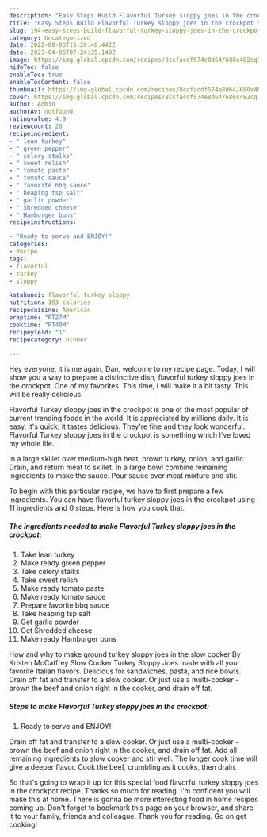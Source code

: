 ```yaml
---
description: "Easy Steps Build Flavorful Turkey sloppy joes in the crockpot the Very Delicious}"
title: "Easy Steps Build Flavorful Turkey sloppy joes in the crockpot the Very Delicious}"
slug: 194-easy-steps-build-flavorful-turkey-sloppy-joes-in-the-crockpot-the-very-delicious
category: Uncategorized
date: 2022-08-03T15:26:40.442Z
date: 2023-04-06T07:24:35.149Z
image: https://img-global.cpcdn.com/recipes/8ccfacdf574e8d64/680x482cq70/flavorful-turkey-sloppy-joes-in-the-crockpot-recipe-main-photo.jpg
hideToc: false
enableToc: true
enableTocContent: false
thumbnail: https://img-global.cpcdn.com/recipes/8ccfacdf574e8d64/680x482cq70/flavorful-turkey-sloppy-joes-in-the-crockpot-recipe-main-photo.jpg
cover: https://img-global.cpcdn.com/recipes/8ccfacdf574e8d64/680x482cq70/flavorful-turkey-sloppy-joes-in-the-crockpot-recipe-main-photo.jpg
author: Admin
authorAv: notfound
ratingvalue: 4.9
reviewcount: 20
recipeingredient:
- " lean turkey"
- " green pepper"
- " celery stalks"
- " sweet relish"
- " tomato paste"
- " tomato sauce"
- " favorite bbq sauce"
- " heaping tsp salt"
- " garlic powder"
- " Shredded cheese"
- " Hamburger buns"
recipeinstructions:

- "Ready to serve and ENJOY!"
categories:
- Recipe
tags:
- flavorful
- turkey
- sloppy

katakunci: flavorful turkey sloppy 
nutrition: 193 calories
recipecuisine: American
preptime: "PT27M"
cooktime: "PT40M"
recipeyield: "1"
recipecategory: Dinner

---
```



Hey everyone, it is me again, Dan, welcome to my recipe page. Today, I will show you a way to prepare a distinctive dish, flavorful turkey sloppy joes in the crockpot. One of my favorites. This time, I will make it a bit tasty. This will be really delicious.

Flavorful Turkey sloppy joes in the crockpot is one of the most popular of current trending foods in the world. It is appreciated by millions daily. It is easy, it's quick, it tastes delicious. They're fine and they look wonderful. Flavorful Turkey sloppy joes in the crockpot is something which I've loved my whole life.

In a large skillet over medium-high heat, brown turkey, onion, and garlic. Drain, and return meat to skillet. In a large bowl combine remaining ingredients to make the sauce. Pour sauce over meat mixture and stir.


To begin with this particular recipe, we have to first prepare a few ingredients. You can have flavorful turkey sloppy joes in the crockpot using 11 ingredients and 0 steps. Here is how you cook that.

<!--inarticleads1-->

##### The ingredients needed to make Flavorful Turkey sloppy joes in the crockpot:

1. Take  lean turkey
1. Make ready  green pepper
1. Take  celery stalks
1. Take  sweet relish
1. Make ready  tomato paste
1. Make ready  tomato sauce
1. Prepare  favorite bbq sauce
1. Take  heaping tsp salt
1. Get  garlic powder
1. Get  Shredded cheese
1. Make ready  Hamburger buns


How and why to make ground turkey sloppy joes in the slow cooker By Kristen McCaffrey Slow Cooker Turkey Sloppy Joes made with all your favorite Italian flavors. Delicious for sandwiches, pasta, and rice bowls. Drain off fat and transfer to a slow cooker. Or just use a multi-cooker - brown the beef and onion right in the cooker, and drain off fat. 

<!--inarticleads2-->

##### Steps to make Flavorful Turkey sloppy joes in the crockpot:


1. Ready to serve and ENJOY!

Drain off fat and transfer to a slow cooker. Or just use a multi-cooker - brown the beef and onion right in the cooker, and drain off fat. Add all remaining ingredients to slow cooker and stir well. The longer cook time will give a deeper flavor. Cook the beef, crumbling as it cooks, then drain. 

So that's going to wrap it up for this special food flavorful turkey sloppy joes in the crockpot recipe. Thanks so much for reading. I'm confident you will make this at home. There is gonna be more interesting food in home recipes coming up. Don't forget to bookmark this page on your browser, and share it to your family, friends and colleague. Thank you for reading. Go on get cooking!
